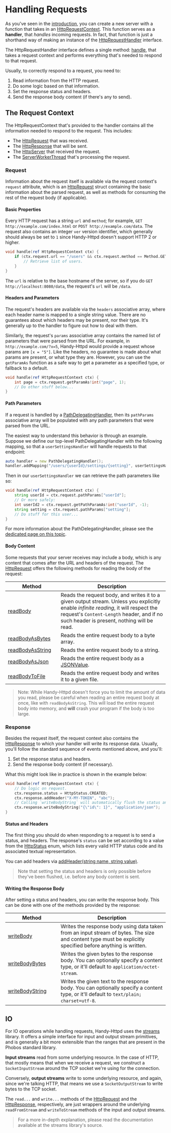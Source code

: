 # Handling Requests

As you've seen in the [introduction](./README.md), you can create a new server with a function that takes in an [HttpRequestContext](ddoc-handy_httpd.components.handler.HttpRequestContext). This function serves as a **handler**, that _handles_ incoming requests. In fact, that function is just a shorthand way of making an instance of the [HttpRequestHandler](ddoc-handy_httpd.components.handler.HttpRequestHandler) interface.

The HttpRequestHandler interface defines a single method: [handle](ddoc-handy_httpd.components.handler.HttpRequestHandler.handle), that takes a request context and performs everything that's needed to respond to that request.

Usually, to correctly respond to a request, you need to:
1. Read information from the HTTP request.
2. Do some logic based on that information.
3. Set the response status and headers.
4. Send the response body content (if there's any to send).

## The Request Context

The HttpRequestContext that's provided to the handler contains all the information needed to respond to the request. This includes:

- The [HttpRequest](ddoc-handy_httpd.components.request.HttpRequest) that was received.
- The [HttpResponse](ddoc-handy_httpd.components.response.HttpResponse) that will be sent.
- The [HttpServer](ddoc-handy_httpd.server.Server) that received the request.
- The [ServerWorkerThread](ddoc-handy_httpd.components.worker.ServerWorkerThread) that's processing the request.

### Request

Information about the request itself is available via the request context's `request` attribute, which is an [HttpRequest](ddoc-handy_httpd.components.request.HttpRequest) struct containing the basic information about the parsed request, as well as methods for consuming the rest of the request body (if applicable).

#### Basic Properties

Every HTTP request has a string `url` and `method`; for example, `GET http://example.com/index.html` or `POST http://example.com/data`. The request also contains an integer `ver` version identifier, which generally should always be set to `1` since Handy-Httpd doesn't support HTTP 2 or higher.

```d
void handle(ref HttpRequestContext ctx) {
    if (ctx.request.url == "/users" && ctx.request.method == Method.GET) {
        // Retrieve list of users.
    }
}
```
The `url` is relative to the base hostname of the server, so if you do `GET http://localhost:8080/data`, the request's `url` will be `/data`.

#### Headers and Parameters

The request's headers are available via the `headers` associative array, where each header name is mapped to a single string value. There are no guarantees about which headers may be present, nor their type. It's generally up to the handler to figure out how to deal with them.

Similarly, the request's `params` associative array contains the named list of parameters that were parsed from the URL. For example, in `http://example.com/?x=5`, Handy-Httpd would provide a request whose params are `[x = "5"]`. Like the headers, no guarantee is made about what params are present, or what type they are. However, you can use the `getParamAs` function as a safe way to get a parameter as a specified type, or fallback to a default.

```d
void handle(ref HttpRequestContext ctx) {
    int page = ctx.request.getParamAs!int("page", 1);
    // Do other stuff below...
}
```

#### Path Parameters

If a request is handled by a [PathDelegatingHandler](ddoc-handy_httpd.handlers.path_delegating_handler.PathDelegatingHandler), then its `pathParams` associative array will be populated with any path parameters that were parsed from the URL.

The easiest way to understand this behavior is through an example. Suppose we define our top-level PathDelegatingHandler with the following mapping, so that a `userSettingsHandler` will handle requests to that endpoint:

```d
auto handler = new PathDelegatingHandler();
handler.addMapping("/users/{userId}/settings/{setting}", userSettingsHandler);
```

Then in our `userSettingsHandler` we can retrieve the path parameters like so:

```d
void handle(ref HttpRequestContext ctx) {
    string userId = ctx.request.pathParams["userId"];
    // Or more safely:
    int userId2 = ctx.request.getPathParamAs!int("userId", -1);
    string setting = ctx.request.pathParams["setting"];
    // Do stuff for this user...
}
```

For more information about the PathDelegatingHandler, please see the [dedicated page on this topic](./handlers/path-delegating-handler.md).

#### Body Content

Some requests that your server receives may include a body, which is any content that comes after the URL and headers of the request. The [HttpRequest](ddoc-handy_httpd.components.request.HttpRequest) offers the following methods for reading the body of the request:

| <div style="width: 150px;">Method</div> | Description |
|---     |---          |
| [readBody](ddoc-handy_httpd.components.request.HttpRequest.readBody) | Reads the request body, and writes it to a given output stream. Unless you explicitly enable *infinite reading*, it will respect the request's `Content-Length` header, and if no such header is present, nothing will be read. |
| [readBodyAsBytes](ddoc-handy_httpd.components.request.HttpRequest.readBodyAsBytes) | Reads the entire request body to a byte array. |
| [readBodyAsString](ddoc-handy_httpd.components.request.HttpRequest.readBodyAsString) | Reads the entire request body to a string. |
| [readBodyAsJson](ddoc-handy_httpd.components.request.HttpRequest.readBodyAsJson) | Reads the entire request body as a [JSONValue](https://dlang.org/phobos/std_json.html#.JSONValue). |
| [readBodyToFile](ddoc-handy_httpd.components.request.HttpRequest.readBodyToFile) | Reads the entire request body and writes it to a given file. |

> Note: While Handy-Httpd doesn't force you to limit the amount of data you read, please be careful when reading an entire request body at once, like with `readBodyAsString`. This will load the entire request body into memory, and **will** crash your program if the body is too large.

### Response

Besides the request itself, the request context also contains the [HttpResponse](ddoc-handy_httpd.components.response.HttpResponse) to which your handler will write its response data. Usually, you'll follow the standard sequence of events mentioned above, and you'll:
1. Set the response status and headers.
2. Send the response body content (if necessary).

What this might look like in practice is shown in the example below:
```d
void handle(ref HttpRequestContext ctx) {
    // Do logic on request.
    ctx.response.status = HttpStatus.CREATED;
    ctx.response.addHeader("X-MY-TOKEN", "abc");
    // Calling `writeBodyString` will automatically flush the status and headers to the socket.
    ctx.response.writeBodyString("{\"id\": 1}", "application/json");
}
```

#### Status and Headers

The first thing you should do when responding to a request is to send a status, and headers. The response's `status` can be set according to a value from the [HttpStatus](ddoc-handy_httpd.components.response.HttpStatus) enum, which lists every valid HTTP status code and its associated textual representation.

You can add headers via [addHeader(string name, string value)](ddoc-handy_httpd.components.response.HttpResponse.addHeader).

> Note that setting the status and headers is only possible before they've been flushed, i.e. before any body content is sent.

#### Writing the Response Body

After setting a status and headers, you can write the response body. This can be done with one of the methods provided by the response:

| <div style="width: 150px;">Method</div> | Description |
|---     |---          |
| [writeBody](ddoc-handy_httpd.components.response.HttpResponse.writeBodyRange) | Writes the response body using data taken from an input stream of bytes. The size and content type must be explicitly specified before anything is written. |
| [writeBodyBytes](ddoc-handy_httpd.components.response.HttpResponse.writeBodyBytes) | Writes the given bytes to the response body. You can optionally specify a content type, or it'll default to `application/octet-stream`. |
| [writeBodyString](ddoc-handy_httpd.components.response.HttpResponse.writeBodyString) | Writes the given text to the response body. You can optionally specify a content type, or it'll default to `text/plain; charset=utf-8`. |

## IO

For IO operations while handling requests, Handy-Httpd uses the [streams](https://github.com/andrewlalis/streams) library. It offers a simple interface for input and output stream primitives, and is generally a bit more extensible than the ranges that are present in the Phobos standard library.

**Input streams** read from some underlying resource. In the case of HTTP, that mostly means that when we receive a request, we construct a `SocketInputStream` around the TCP socket we're using for the connection.

Conversely, **output streams** write to some underlying resource, and again, since we're talking HTTP, that means we use a `SocketOutputStream` to write bytes to the TCP socket.

The `read...` and `write...` methods of the [HttpRequest](ddoc-handy_httpd.components.request.HttpRequest) and the [HttpResponse](ddoc-handy_httpd.components.response.HttpResponse), respectively, are just wrappers around the underlying `readFromStream` and `writeToStream` methods of the input and output streams.

> For a more in-depth explanation, please read the documentation available at the streams library's source.
